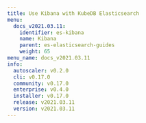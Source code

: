 ```yaml
---
title: Use Kibana with KubeDB Elasticsearch
menu:
  docs_v2021.03.11:
    identifier: es-kibana
    name: Kibana
    parent: es-elasticsearch-guides
    weight: 65
menu_name: docs_v2021.03.11
info:
  autoscaler: v0.2.0
  cli: v0.17.0
  community: v0.17.0
  enterprise: v0.4.0
  installer: v0.17.0
  release: v2021.03.11
  version: v2021.03.11
---
```


